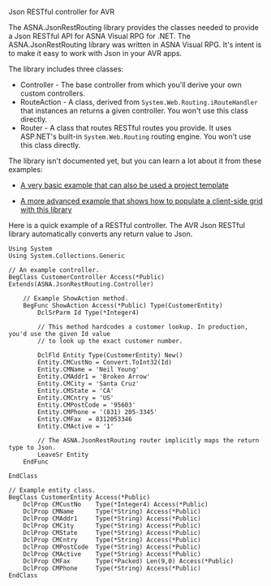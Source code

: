 ﻿Json RESTful controller for AVR

The ASNA.JsonRestRouting library provides the classes needed to provide a Json RESTful API for ASNA Visual RPG for .NET. The ASNA.JsonRestRouting library was written in ASNA Visual RPG. It's intent is to make it easy to work with Json in your AVR apps. 

The library includes three classes: 

* Controller - The base controller from which you'll derive your own custom controllers.
* RouteAction - A class, derived from `System.Web.Routing.iRouteHandler` that instances an returns a given controller. You won't use this class directly. 
* Router - A class that routes RESTful routes you provide. It uses ASP.NET's built-in `System.Web.Routing` routing engine. You won't use this class directly. 

The library isn't documented yet, but you can learn a lot about it from these examples: 

* [A very basic example that can also be used a project template ](https://github.com/ASNA/avr-restful-api-template)

* [A more advanced example that shows how to populate a client-side grid with this library](https://github.com/ASNA/avr-restful-api-with-tabulator)

Here is a quick example of a RESTful controller. The AVR Json RESTful library automatically converts any return value to Json. 

    Using System
    Using System.Collections.Generic
    
    // An example controller.
    BegClass CustomerController Access(*Public) Extends(ASNA.JsonRestRouting.Controller)

        // Example ShowAction method. 
        BegFunc ShowAction Access(*Public) Type(CustomerEntity) 
            DclSrParm Id Type(*Integer4) 
    
            // This method hardcodes a customer lookup. In production, you'd use the given Id value 
            // to look up the exact customer number. 
    
            DclFld Entity Type(CustomerEntity) New()
            Entity.CMCustNo = Convert.ToInt32(Id)
            Entity.CMName = 'Neil Young'
            Entity.CMAddr1 = 'Broken Arrow'
            Entity.CMCity = 'Santa Cruz'
            Entity.CMState = 'CA'
            Entity.CMCntry = 'US'
            Entity.CMPostCode = '95603'
            Entity.CMPhone = '(831) 205-3345'
            Entity.CMFax  = 8312053346
            Entity.CMActive = '1'
    
            // The ASNA.JsonRestRouting router implicitly maps the return type to Json. 
            LeaveSr Entity 
        EndFunc        
    
    EndClass
    
    // Example entity class. 
    BegClass CustomerEntity Access(*Public)
        DclProp CMCustNo    Type(*Integer4) Access(*Public)
        DclProp CMName      Type(*String) Access(*Public)
        DclProp CMAddr1     Type(*String) Access(*Public)
        DclProp CMCity      Type(*String) Access(*Public)
        DclProp CMState     Type(*String) Access(*Public)
        DclProp CMCntry     Type(*String) Access(*Public)
        DclProp CMPostCode  Type(*String) Access(*Public)
        DclProp CMActive    Type(*String) Access(*Public)
        DclProp CMFax       Type(*Packed) Len(9,0) Access(*Public)
        DclProp CMPhone     Type(*String) Access(*Public)
    EndClass
        
